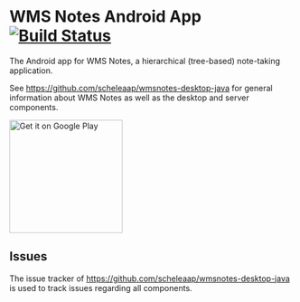 # WMS Notes Android App [![Build Status](https://travis-ci.com/scheleaap/wmsnotes-android.svg?branch=master)](https://travis-ci.com/scheleaap/wmsnotes-android)

The Android app for WMS Notes, a hierarchical (tree-based) note-taking application.

See https://github.com/scheleaap/wmsnotes-desktop-java for general information about WMS Notes as well as the desktop and server components.

<a href='https://play.google.com/store/apps/details?id=info.maaskant.wmsnotes'><img alt='Get it on Google Play' src='https://play.google.com/intl/en_us/badges/images/generic/en_badge_web_generic.png' width="200"/></a>

## Issues

The issue tracker of https://github.com/scheleaap/wmsnotes-desktop-java is used to track issues regarding all components.
